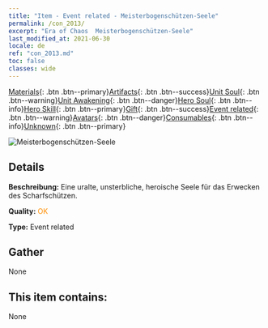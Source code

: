 ```yaml
---
title: "Item - Event related - Meisterbogenschützen-Seele"
permalink: /con_2013/
excerpt: "Era of Chaos  Meisterbogenschützen-Seele"
last_modified_at: 2021-06-30
locale: de
ref: "con_2013.md"
toc: false
classes: wide
---
```

 [Materials](/ItemsDE/){: .btn .btn--primary}[Artifacts](/ItemsDE/Artifacts/){: .btn .btn--success}[Unit Soul](/ItemsDE/UnitSoul/){: .btn .btn--warning}[Unit Awakening](/ItemsDE/UnitAwakening/){: .btn .btn--danger}[Hero Soul](/ItemsDE/HeroSoul/){: .btn .btn--info}[Hero Skill](/ItemsDE/HeroSkill/){: .btn .btn--primary}[Gift](/ItemsDE/Gift/){: .btn .btn--success}[Event related](/ItemsDE/Events/){: .btn .btn--warning}[Avatars](/ItemsDE/Avatars/){: .btn .btn--danger}[Consumables](/ItemsDE/Consumables/){: .btn .btn--info}[Unknown](/ItemsDE/Unknown/){: .btn .btn--primary}

 ![Meisterbogenschützen-Seele](/images/t/juexing_102.jpg)

## Details
 **Beschreibung:** Eine uralte, unsterbliche, heroische Seele für das Erwecken des Scharfschützen.

 **Quality:** <span style="color: #FF8C00">OK</span>

 **Type:** Event related

## Gather

  None

## This item contains:

  None

